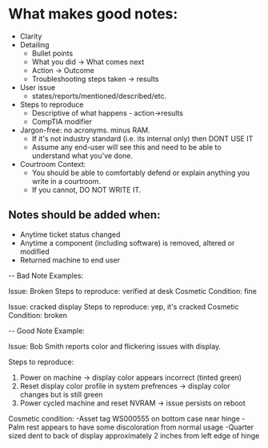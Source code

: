 # What makes good notes:

- Clarity
- Detailing
    - Bullet points
    - What you did -> What comes next
    - Action -> Outcome
    - Troubleshooting steps taken -> results
- User issue
    - <name> states/reports/mentioned/described/etc.
- Steps to reproduce
    - Descriptive of what happens - action->results
    - CompTIA modifier
- Jargon-free: no acronyms. minus RAM.
    * If it's not industry standard (i.e. its internal only) then DONT USE IT
    * Assume any end-user will see this and need to be able to understand what you've done.
- Courtroom Context:
  * You should be able to comfortably defend or explain anything you write in a courtroom.
  * If you cannot, DO NOT WRITE IT.

## Notes should be added when:

- Anytime ticket status changed
- Anytime a component (including software) is removed, altered or modified
- Returned machine to end user

--
Bad Note Examples:

Issue: Broken
Steps to  reproduce: verified at desk
Cosmetic Condition: fine

Issue: cracked display
Steps to reproduce: yep, it's cracked
Cosmetic Condition: broken

--
Good Note Example:

Issue: Bob Smith reports color and flickering issues with display.

Steps to reproduce:
1. Power on machine -> display color appears incorrect (tinted green)
2. Reset display color profile in system prefrences -> display color changes but is still green
3. Power cycled machine and reset NVRAM -> issue persists on reboot

Cosmetic condition:
-Asset tag WS000555 on bottom case near hinge
-Palm rest appears to have some discoloration from normal usage
-Quarter sized dent to back of display approximately 2 inches from left edge of hinge
